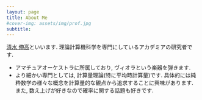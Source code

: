 ```yaml
---
layout: page
title: About Me
#cover-img: assets/img/prof.jpg
subtitle: 
---
```


[清水 伸高](https://sites.google.com/view/nobutaka-shimizu/home)といいます. 理論計算機科学を専門にしているアカデミアの研究者です.

- アマチュアオーケストラに所属しており, ヴィオラという楽器を弾きます.
-  より細かい専門としては, 計算量理論(特に平均時計算量)です. 具体的には純粋数学の様々な概念を計算量的な観点から追求することに興味があります. また, 数え上げが好きなので確率に関する話題も好きです.